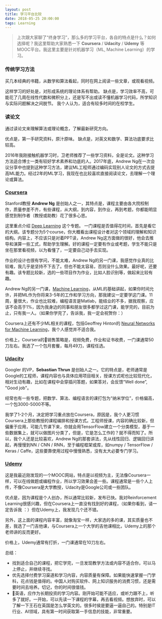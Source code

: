 ```yaml
---
layout: post
title: 学习平台比较
date: 2018-05-25 20:00:00
tags: Learning
---
```


> 上次跟大家聊了“终身学习”，那么多的学习平台，各自的特点是什么？如何选择呢？我这里帮助大家熟悉一下 **Coursera** / **Udacity** / **Udemy** 等MOOC平台。我这里主要是针对机器学习（ML, Machine Learning）的学习。

### 传统学习方法
买几本经典的书籍，从数学和算法看起，同时在网上阅读一些文章，或观看视频。

这样学习的好处是，对形成系统的理论体系有帮助。
缺点是，学习效率不高，可能花了几周在线性代数和微积分上，还是写不出或读不懂机器学习代码，所学知识与实际问题解决之间脱节。
我个人认为，适合有较多时间的在校学生。

### 读论文
通过读论文来理解算法或理论概念，了解最新研究方向。

优点是，第一手研究资料，原汁原味。
缺点是，对英文和数学、算法功底要求比较高。

2016年我刚接触机器学习时，卫老师推荐了一些学习资料，全是论文。这种学习方法适合博士一类有较好学术素养和功底的人。2017年底，Andrew Ng在一次会议分享中也提到这种学习方法，建议ML工程师通过编码实现别人论文的方式去提高ML能力。经过2年的ML学习，我现在也比较喜欢直接阅读论文，去理解一个理论或算法。

### [Coursera](https://www.coursera.org/)
Stanford教授 **Andrew Ng** 是创始人之一，其特点是，课程主要由各大院校制作，质量参差不齐，有些课程，从大纲，到内容，到作业，再到考题，你都能明显感觉到制作者（教授或助教）花了很多心思。

这里重点介绍 [Deep Learning](https://www.coursera.org/specializations/deep-learning) 这个专题。
一门课程是否值得花时间，首先是看它的大纲。该专题分为5个course，你大概看出课程设计者对这个领域的理解和知识结构。内容上，不应该只是对着PPT读，Andrew Ng这方面做的很好，他会去推导和演算一些工式，帮助学生理解。好的课程一定要有作业或考题，学生不能只是坐在那里看视频，以为看懂了，一定要自己动手去实现。

作业的设计也很有学问，不能太难，Andrew Ng的另一门课，我感觉作业真的比较难，我几乎是坚持不下去了。但也不能太容易，否则没什么效果。最好呢，还要有趣。该专题比较新，选的一些项目作为作业，比如人脸识别等，做起来比较有趣。

Andrew Ng的另一门课，[Machine Learning](https://www.coursera.org/learn/machine-learning)，从ML的基础讲起，如果你时间允许，并把ML作为你将来3-5年的工作和学习方向，那我建议一定要学这门课。11周，量很大，作业也比较难，编程语言是Matlab，能结业的不多，据我观察，应该不会高于1%，因为我身边的同事和朋友很多都学过这门课，能学完的，目前为止，只有我一人。（如果你学完了，告诉我，我一定会祝贺你：）

Coursera上还有不少ML相关的课程，包括Geoffrey Hinton的 [Neural Networks for Machine Learning](https://www.coursera.org/learn/neural-networks)，我个人感觉并不适合我。

价格上，Coursera的销售策略是，视频免费，作业和证书收费，一门课通常50刀左右。我选了一个包月套餐，每月49刀，课程任选。

### [Udacity](https://cn.udacity.com/)
Googler 的VP，**Sebastian Thrun** 是创始人之一。它的特点是，老师通常是Google的工程师，课程内容也与具体应用项目相关，授课方式呢也比较现代化，相对生动有趣，比如在课程中会穿插问答题，如果答对，会反馈“Well done”, "Good job"。

经常也有一些专题，把数学、算法、编程语言的课打包为“纳米学位”，价格偏高，一个包3000-5000不等。

我学了1-2个月，决定把学习重点放在Coursera，原因是，我个人更习惯Coursera上那些教授的课程编排和授课方式。工程师授课，内容的确比较新，但偏重于应用，可能几节课下来，你就会用TensorFlow建立一个分类模型，基于一些数据集上，就可以做图片分类了，但是，它是怎么工作的？就不得而知了。所以，我个人还是比较喜欢，Andrew Ng的那套讲法，先从线性回归、逻辑回归讲起，再慢慢到NN / CNN / RNN，至于编程框架或库，如numpy / TensorFlow / Keras / Caffe，这些要靠使用过程中慢慢熟悉，没有太大必要专门学习。

### [Udemy](https://www.udemy.com/)
这是我最近刚发现的一个MOOC网站，特点是以视频为主，无法像Coursera一样，可以在线做题或编程作业，所以学习效果会差一些。课程通常是一些个人上传，不像Coursera是大学教授，Udacity是Google公司或一些团队。

优点是，因为课程是个人创办，所以通常比较新，发布已快。我对Reinforcement Learning很感兴趣，但在Coursera上一直没有找到好的课程，（如果你看到，请一定告诉我 ：）但在Udemy上，我发现几个还不错。

另外，这上面的课程内容丰富，就像淘宝一样，大家选的多的课，其实质量也不差，我选了一门吉他课，与Coursera上一个大学的吉他课相比，Udemy上的那个老师讲的反而更好。

价格上，Udemy通常有打折，一门课通常在10刀左右。

总结：
- 找到适合自己的课程，把它学完，一旦发现教学方法或内容不适合你，可以马上停止，并继续寻找。
- 优先选择付费学习渠道和学习内容，内容质量有保障。如果能快速掌握一门学科，花点钱是值得的。中国人对购买软件、网上知识服务的消费习惯，还是需要时间去培养。切记，你的时间很值钱。
- 英语，应作为长期投资的学习内容。刚开始可能不适应，或听力跟不上，听多了就好。一开始，可以先读一下课程的字幕，再去看视频。想放弃时，可以了解一下王石在英国是怎么学英文的。很多时侯是要逼一逼自己的。特别是IT行业、AI领域，具有第一时间获取第一手信息的技能，非常重要。
